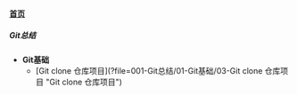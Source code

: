 
#### [首页](?file=home-首页)

##### Git总结
- **Git基础**
    - [Git clone 仓库项目](?file=001-Git总结/01-Git基础/03-Git clone 仓库项目 "Git clone 仓库项目")
